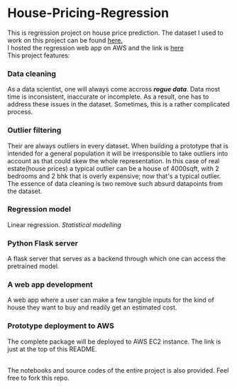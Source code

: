 # House-Pricing-Regression
This is regression project on house price prediction.
The dataset I used to work on this project can be found [here.](https://www.kaggle.com/datasets/amitabhajoy/bengaluru-house-price-data) <br>
I hosted the regression web app on AWS and the link is [here](http://ec2-44-204-3-215.compute-1.amazonaws.com/) <br>
This project features:
### Data cleaning
As a data scientist, one will always come accross ___rogue data___. Data most time is inconsistent, inaccurate or incomplete. As a result, one has to address these issues in the dataset. Sometimes, this is a rather complicated process.

### Outlier filtering
Their are always outliers in every dataset. When building a prototype that is intended for a general population it will be irresponsible to take outliers into account as that could skew the whole representation. In this case of real estate(house prices) a typical outlier can be a house of 4000sqft, with 2 bedrooms and 2 bhk that is overly expensive; now that's a typical outlier. The essence of data cleaning is two remove such absurd datapoints from the dataset. 

### Regression model
Linear regression. _Statistical modelling_

### Python Flask server
A flask server that serves as a backend through which one can access the pretrained model.

### A web app development
A web app where a user can make a few tangible inputs for the kind of house they want to buy and readily get an estimated cost.

### Prototype deployment to AWS
The complete package will be deployed to AWS EC2 instance. The link is just at the top of this README.

<br>
The notebooks and source codes of the entire project is also provided.
Feel free to fork this repo.
